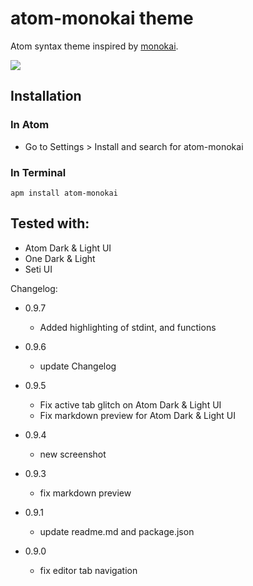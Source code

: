 # atom-monokai theme

Atom syntax theme inspired by [monokai](http://www.monokai.nl/blog/2006/07/15/textmate-color-theme/).

![](https://raw.github.com/burntime/atom-monokai/master/screenshot.png)

## Installation
### In Atom
 * Go to Settings > Install and search for atom-monokai

### In Terminal

```
apm install atom-monokai
```
## Tested with:
* Atom Dark & Light UI
* One Dark & Light
* Seti UI

Changelog:

* 0.9.7
  * Added highlighting of stdint, and functions

* 0.9.6
  * update Changelog

* 0.9.5
  * Fix active tab glitch on Atom Dark & Light UI
  * Fix markdown preview for Atom Dark & Light UI

* 0.9.4
  * new screenshot

* 0.9.3
  * fix markdown preview

* 0.9.1
  * update readme.md and package.json

* 0.9.0
  * fix editor tab navigation
